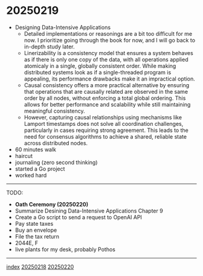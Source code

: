 <head><meta name="viewport" content="width=device-width, initial-scale=1.0, user-scalable=yes" /><meta charset="UTF-8"></head>

# 20250219

- Designing Data-Intensive Applications
	- Detailed implementations or reasonings are a bit too difficult for me now. I prioritize going through the book for now, and I will go back to in-depth study later.
	- Linerizability is a consistency model that ensures a system behaves as if there is only one copy of the data, with all operations applied atomicaly in a single, globally consistent order. While making distributed systems look as if a single-threaded program is appealing, its performance drawbacks make it an impractical option.
	- Causal consistency offers a more practical alternative by ensuring that operations that are causally related are observed in the same order by all nodes, without enforcing a total global ordering. This allows for better performance and scalability while still maintaining meaningful consistency.
	- However, capturing causal relationships using mechanisms like Lamport timestamps does not solve all coordination challenges, particularly in cases requiring strong agreement. This leads to the need for consensus algorithms to achieve a shared, reliable state across distributed nodes.
- 60 minutes walk
- haircut
- journaling (zero second thinking)
- started a Go project
- worked hard

---

TODO:

- **Oath Ceremony (20250220)**
- Summarize Desining Data-Intensive Applications Chapter 9
- Create a Go script to send a request to OpenAI API
- Pay state taxes
- Buy an envelope
- File the tax return
- 2044E, F
- live plants for my desk, probably Pothos

---

[index](../../index.html)
[20250218](20250218.html)
[20250220](20250220.html)
